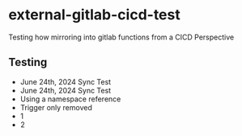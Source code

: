 # external-gitlab-cicd-test
Testing how mirroring into gitlab functions from a CICD Perspective

## Testing

* June 24th, 2024 Sync Test
* June 24th, 2024 Sync Test
* Using a namespace reference
* Trigger only removed
* 1
* 2
